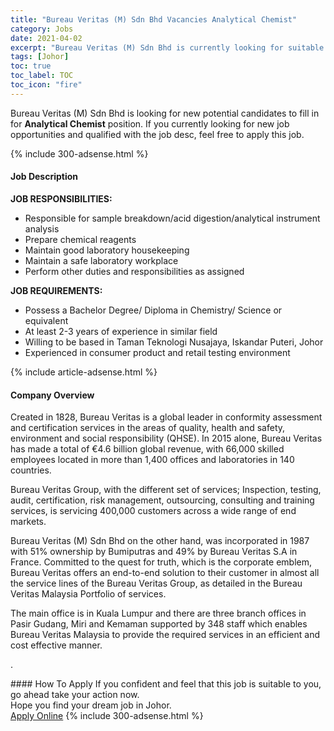 ```yaml
---
title: "Bureau Veritas (M) Sdn Bhd Vacancies Analytical Chemist" 
category: Jobs 
date: 2021-04-02 
excerpt: "Bureau Veritas (M) Sdn Bhd is currently looking for suitable person to fill in the Analytical Chemist which based in Johor" 
tags: [Johor] 
toc: true 
toc_label: TOC 
toc_icon: "fire" 
--- 
```


<p>Bureau Veritas (M) Sdn Bhd is looking for new potential candidates to fill in for <b>Analytical Chemist</b> position. If you currently looking for new job opportunities and qualified with the job desc, feel free to apply this job.
</p>{% include 300-adsense.html %} 
<div><div><h4>Job Description</h4></div><div><div><span><div><p><strong>JOB RESPONSIBILITIES:</strong></p><ul><li>Responsible for sample breakdown/acid digestion/analytical instrument analysis</li><li>Prepare chemical reagents</li><li>Maintain good laboratory housekeeping</li><li>Maintain a safe laboratory workplace</li><li>Perform other duties and responsibilities as assigned</li></ul><p><strong>JOB REQUIREMENTS:</strong></p><ul><li>Possess a Bachelor Degree/ Diploma in Chemistry/ Science or equivalent</li><li>At least 2-3 years of experience in similar field</li><li>Willing to be based in Taman Teknologi Nusajaya, Iskandar Puteri, Johor</li><li>Experienced in consumer product and retail testing environment</li></ul></div></span></div></div></div> 
{% include article-adsense.html %} 
<div><div><h4>Company Overview</h4></div><div><div><span><div><p>Created in 1828, Bureau Veritas is a global leader in conformity assessment and certification services in the areas of quality, health and safety, environment and social responsibility (QHSE). In 2015 alone, Bureau Veritas has made a total of &#8364;4.6 billion global revenue, with 66,000 skilled employees located in more than 1,400 offices and laboratories in 140 countries.</p><p>Bureau Veritas Group, with the different set of services; Inspection, testing, audit, certification, risk management, outsourcing, consulting and training services, is servicing 400,000 customers across a wide range of end markets.</p><p>Bureau Veritas (M) Sdn Bhd on the other hand, was incorporated in 1987 with 51% ownership by Bumiputras and 49% by Bureau Veritas S.A in France. Committed to the quest for truth, which is the corporate emblem, Bureau Veritas offers an end-to-end solution to their customer in almost all the service lines of the Bureau Veritas Group, as detailed in the Bureau Veritas Malaysia Portfolio of services.</p><p>The main office is in Kuala Lumpur and there are three branch offices in Pasir Gudang, Miri and Kemaman supported by 348 staff which enables Bureau Veritas Malaysia to provide the required services in an efficient and cost effective manner.</p><p>.&#160;</p></div></span></div></div></div> 
#### How To Apply 
If you confident and feel that this job is suitable to you, go ahead take your action now. <br/> 
Hope you find your dream job in Johor. <br/> 
<a href="https://www.jobstreet.com.my/en/job/analytical-chemist-4524393?jobId=jobstreet-my-job-4524393&" class="btn btn--info" target="_blank" rel="nofollow noopenner">Apply Online</a> 
{% include 300-adsense.html %} 